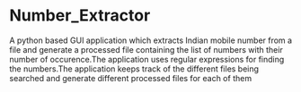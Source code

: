 # Number_Extractor
A python based GUI application which extracts Indian mobile number from a file and generate a processed file containing the list 
of numbers with their number of occurence.The application uses regular expressions for finding the numbers.The application keeps 
track of the different files being searched and generate different processed files for each of them
